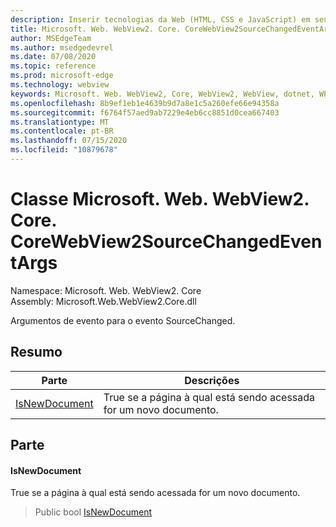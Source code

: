 ```yaml
---
description: Inserir tecnologias da Web (HTML, CSS e JavaScript) em seus aplicativos nativos com o controle WebView2 do Microsoft Edge
title: Microsoft. Web. WebView2. Core. CoreWebView2SourceChangedEventArgs
author: MSEdgeTeam
ms.author: msedgedevrel
ms.date: 07/08/2020
ms.topic: reference
ms.prod: microsoft-edge
ms.technology: webview
keywords: Microsoft. Web. WebView2, Core, WebView2, WebView, dotnet, WPF, WinForms, app, Edge, CoreWebView2, CoreWebView2Controller, controle do navegador, Edge HTML, Microsoft. Web. WebView2. Core. CoreWebView2SourceChangedEventArgs
ms.openlocfilehash: 8b9ef1eb1e4639b9d7a8e1c5a260efe66e94358a
ms.sourcegitcommit: f6764f57aed9ab7229e4eb6cc8851d0cea667403
ms.translationtype: MT
ms.contentlocale: pt-BR
ms.lasthandoff: 07/15/2020
ms.locfileid: "10879678"
---
```

# Classe Microsoft. Web. WebView2. Core. CoreWebView2SourceChangedEventArgs 

Namespace: Microsoft. Web. WebView2. Core \
Assembly: Microsoft.Web.WebView2.Core.dll

Argumentos de evento para o evento SourceChanged.

## Resumo

 Parte                        | Descrições
--------------------------------|---------------------------------------------
[IsNewDocument](#isnewdocument) | True se a página à qual está sendo acessada for um novo documento.

## Parte

#### IsNewDocument 

True se a página à qual está sendo acessada for um novo documento.

> Public bool [IsNewDocument](#isnewdocument)

